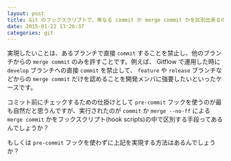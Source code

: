 ```yaml
---
layout: post
title: Git のフックスクリプトで、単なる commit か merge commit かを区別出来るのか？
date: 2015-01-22 13:26:37
categories: git
---
```

<p>実現したいことは、あるブランチで直接 <code>commit</code> することを禁止し、他のブランチからの <code>merge commit</code> のみを許すことです。例えば、 Gitflow で運用した時に <code>develop</code> ブランチへの直接 <code>commit</code> を禁止して、 <code>feature</code> や <code>release</code> ブランチなどからの <code>merge commit</code> だけを認めることを開発メンバに強要したいといったケースです。</p>

<p>コミット前にチェックするための仕掛けとして <code>pre-commit</code> フックを使うのが最も自然だと思うんですが、実行されたのが <code>commit</code> か <code>merge --no-ff</code> による <code>merge commit</code> かをフックスクリプト(hook scripts)の中で区別する手段ってあるんでしょうか？ </p>

<p>もしくは <code>pre-commit</code> フックを使わずに上記を実現する方法はあるんでしょうか？</p>
